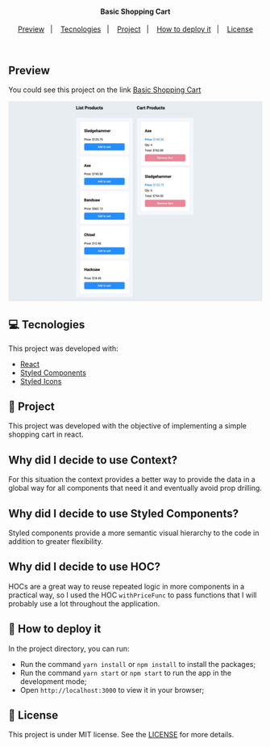 <h4 align="center">
  Basic Shopping Cart
</h4>

<p align="center">
  <a href="#-preview">Preview</a>&nbsp;&nbsp;&nbsp;|&nbsp;&nbsp;&nbsp;
  <a href="#-tecnologies">Tecnologies</a>&nbsp;&nbsp;&nbsp;|&nbsp;&nbsp;&nbsp;
  <a href="#-project">Project</a>&nbsp;&nbsp;&nbsp;|&nbsp;&nbsp;&nbsp;
  <a href="#-how-to-deploy-it">How to deploy it</a>&nbsp;&nbsp;&nbsp;|&nbsp;&nbsp;&nbsp;
  <a href="#memo-license">License</a>
</p>

<br>

## Preview

You could see this project on the link [Basic Shopping Cart](https://shopping-cart-react-six.vercel.app/)

<p align="center">
  <img alt="Basic Shopping Cart Preview" src=".github/preview.jpg">
</p>

## 💻 Tecnologies

This project was developed with:

- [React](https://reactjs.org/)
- [Styled Components](https://styled-components.com/)
- [Styled Icons](https://styled-icons.dev/)

## 🔖 Project

This project was developed with the objective of implementing a simple shopping cart in react.

## Why did I decide to use Context?
For this situation the context provides a better way to provide the data in a global way for all components that need it and eventually avoid prop drilling.

## Why did I decide to use Styled Components?
Styled components provide a more semantic visual hierarchy to the code in addition to greater flexibility.

## Why did I decide to use HOC?
HOCs are a great way to reuse repeated logic in more components in a practical way, so I used the HOC `withPriceFunc` to pass functions that I will probably use a lot throughout the application.

## 🤔 How to deploy it
In the project directory, you can run:
- Run the command `yarn install` or `npm install` to install the packages;
- Run the command `yarn start` or `npm start` to run the app in the development mode;
- Open `http://localhost:3000` to view it in your browser;

## :memo: License

This project is under MIT license. See the [LICENSE](LICENSE.md) for more details.